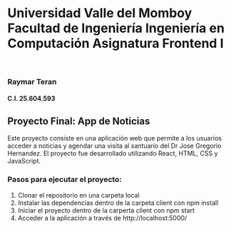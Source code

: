 <h1>
Universidad Valle del Momboy
Facultad de Ingeniería
Ingeniería en Computación
Asignatura Frontend I
</h1>
<br>
<h3>Raymar Teran</h3>
<h4>C.I. 25.604.593</h4>

<h2>Proyecto Final: App de Noticias</h2>

<p>Este proyecto consiste en una aplicación web que permite a los usuarios acceder a noticias y agendar una visita al santuario del Dr Jose Gregorio Hernandez. El proyecto fue desarrollado utilizando React, HTML, CSS y JavaScript.</p>

<h3>Pasos para ejecutar el proyecto:</h3>
<ol>
    <li>Clonar el repositorio en una carpeta local</li>
    <li>Instalar las dependencias dentro de la carpeta client con npm install</li>
    <li>Iniciar el proyecto dentro de la carperta client con npm start</li>
    <li>Acceder a la aplicación a través de http://localhost:5000/</li>
</ol>
